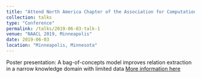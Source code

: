 ```yaml
---
title: "Attend North America Chapter of the Association for Computational Linguistics (NAACL)"
collection: talks
type: "Conference"
permalink: /talks/2019-06-03-talk-1
venue: "NAACL 2019, Minneapolis"
date: 2019-06-03
location: "Minneapolis, Minnesota"
---
```

Poster presentation: A bag-of-concepts model improves relation extraction in a narrow knowledge domain with limited data
[More information here](https://naacl2019.org/schedule/)